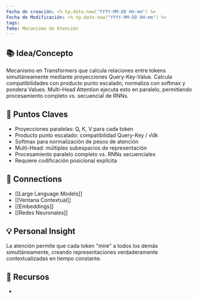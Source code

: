 ```yaml
---
Fecha de creación: <% tp.date.now("YYYY-MM-DD HH:mm") %>
Fecha de Modificación: <% tp.date.now("YYYY-MM-DD HH:mm") %>
tags: 
Tema: Mecanismo de Atención
---
```


## 📚 Idea/Concepto 
Mecanismo en Transformers que calcula relaciones entre tokens simultáneamente mediante proyecciones Query-Key-Value. Calcula compatibilidades con producto punto escalado, normaliza con softmax y pondera Values. Multi-Head Attention ejecuta esto en paralelo, permitiendo procesamiento completo vs. secuencial de RNNs.

## 📌 Puntos Claves
- Proyecciones paralelas: Q, K, V para cada token
- Producto punto escalado: compatibilidad Query-Key / √dk
- Softmax para normalización de pesos de atención
- Multi-Head: múltiples subespacios de representación
- Procesamiento paralelo completo vs. RNNs secuenciales
- Requiere codificación posicional explícita

## 🔗 Connections
- [[Large Language Models]]
- [[Ventana Contextual]]
- [[Embeddings]]
- [[Redes Neuronales]]

## 💡 Personal Insight
La atención permite que cada token "mire" a todos los demás simultáneamente, creando representaciones verdaderamente contextualizadas en tiempo constante.

## 🧾 Recursos
-